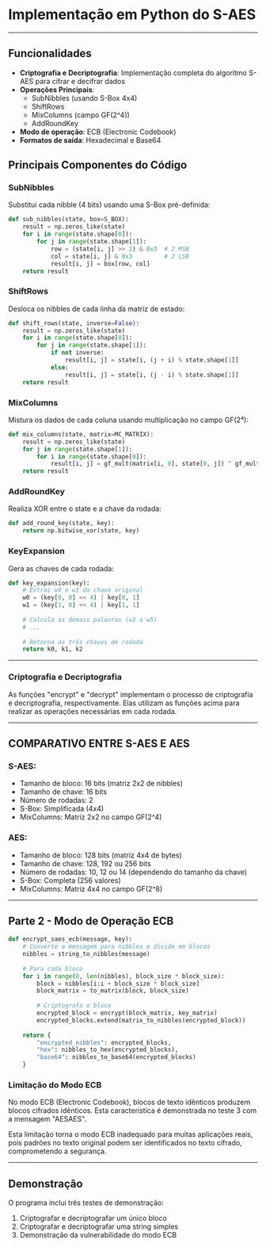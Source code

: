 # Implementação em Python do S-AES
---
## Funcionalidades

- **Criptografia e Decriptografia**: Implementação completa do algoritmo S-AES para cifrar e decifrar dados
- **Operações Principais**: 
  - SubNibbles (usando S-Box 4x4)
  - ShiftRows
  - MixColumns (campo GF(2^4))
  - AddRoundKey
- **Modo de operação**: ECB (Electronic Codebook)
- **Formatos de saída**: Hexadecimal e Base64

## Principais Componentes do Código

### SubNibbles
Substitui cada nibble (4 bits) usando uma S-Box pré-definida:
```python
def sub_nibbles(state, box=S_BOX):
    result = np.zeros_like(state)
    for i in range(state.shape[0]):
        for j in range(state.shape[1]):
            row = (state[i, j] >> 2) & 0x3  # 2 MSB
            col = state[i, j] & 0x3         # 2 LSB
            result[i, j] = box[row, col]
    return result
```
### ShiftRows
Desloca os nibbles de cada linha da matriz de estado:
```python
def shift_rows(state, inverse=False):
    result = np.zeros_like(state)
    for i in range(state.shape[0]):
        for j in range(state.shape[1]):
            if not inverse:
                result[i, j] = state[i, (j + i) % state.shape[1]]
            else:
                result[i, j] = state[i, (j - i) % state.shape[1]]
    return result
```

### MixColumns
Mistura os dados de cada coluna usando multiplicação no campo GF(2⁴):
```python
def mix_columns(state, matrix=MC_MATRIX):
    result = np.zeros_like(state)
    for j in range(state.shape[1]):
        for i in range(state.shape[0]):
            result[i, j] = gf_mult(matrix[i, 0], state[0, j]) ^ gf_mult(matrix[i, 1], state[1, j])
    return result
```

### AddRoundKey
Realiza XOR entre o state e a chave da rodada:
```python
def add_round_key(state, key):
    return np.bitwise_xor(state, key)
```

### KeyExpansion
Gera as chaves de cada rodada:
```python
def key_expansion(key):
    # Extrai w0 e w1 da chave original
    w0 = (key[0, 0] << 4) | key[0, 1]
    w1 = (key[1, 0] << 4) | key[1, 1]
    
    # Calcula as demais palavras (w2 a w5)
    # ...
    
    # Retorna as três chaves de rodada
    return k0, k1, k2
```
---
### Criptografia e Decriptografia
As funções "encrypt" e "decrypt" implementam o processo de criptografia e decriptografia, respectivamente. Elas utilizam as funções acima para realizar as operações necessárias em cada rodada.

---
## COMPARATIVO ENTRE S-AES E AES
### S-AES:
- Tamanho de bloco: 16 bits (matriz 2x2 de nibbles)
- Tamanho de chave: 16 bits
- Número de rodadas: 2
- S-Box: Simplificada (4x4)
- MixColumns: Matriz 2x2 no campo GF(2^4)

### AES:
- Tamanho de bloco: 128 bits (matriz 4x4 de bytes)
- Tamanho de chave: 128, 192 ou 256 bits
- Número de rodadas: 10, 12 ou 14 (dependendo do tamanho da chave)
- S-Box: Completa (256 valores)
- MixColumns: Matriz 4x4 no campo GF(2^8)
---
## Parte 2 - Modo de Operação ECB
```python
def encrypt_saes_ecb(message, key):
    # Converte a mensagem para nibbles e divide em blocos
    nibbles = string_to_nibbles(message)
    
    # Para cada bloco
    for i in range(0, len(nibbles), block_size * block_size):
        block = nibbles[i:i + block_size * block_size]
        block_matrix = to_matrix(block, block_size)
        
        # Criptografa o bloco
        encrypted_block = encrypt(block_matrix, key_matrix)
        encrypted_blocks.extend(matrix_to_nibbles(encrypted_block))
    
    return {
        "encrypted_nibbles": encrypted_blocks,
        "hex": nibbles_to_hex(encrypted_blocks),
        "base64": nibbles_to_base64(encrypted_blocks)
    }
```

### Limitação do Modo ECB

No modo ECB (Electronic Codebook), blocos de texto idênticos produzem blocos cifrados idênticos. Esta característica é demonstrada no teste 3 com a mensagem "AESAES".

Esta limitação torna o modo ECB inadequado para muitas aplicações reais, pois padrões no texto original podem ser identificados no texto cifrado, comprometendo a segurança.

---
## Demonstração

O programa inclui três testes de demonstração:
1. Criptografar e decriptografar um único bloco
2. Criptografar e decriptografar uma string simples
3. Demonstração da vulnerabilidade do modo ECB
